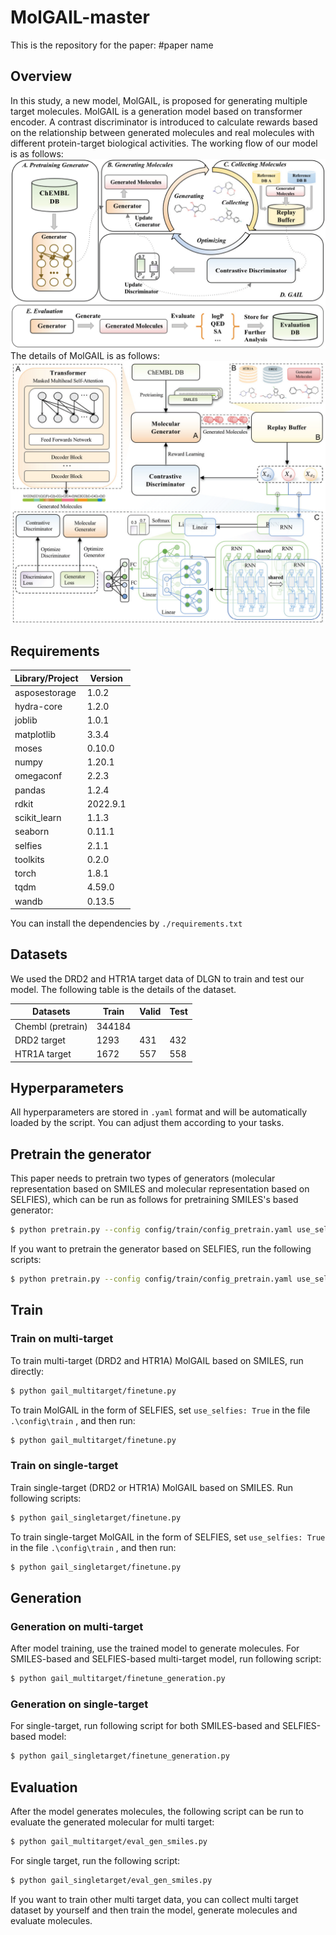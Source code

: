 # MolGAIL-master

This is the repository for the paper: #paper name
## Overview
In this study, a new model, MolGAIL, is proposed for generating multiple target molecules. MolGAIL is a generation model based on transformer encoder. A contrast discriminator is introduced to calculate rewards based on the relationship between generated molecules and real molecules with different protein-target biological activities. The working flow of our model is as follows:
![img.png](MolGail.png)
The details of MolGAIL is as follows:
![img.png](MolGail_detail.png)
## Requirements
| Library/Project | Version     |
|-----------------|-------------|
| asposestorage   |1.0.2|
| hydra-core      |1.2.0|
| joblib          |1.0.1|
| matplotlib      |3.3.4|
| moses           |0.10.0|
| numpy           |1.20.1|
| omegaconf       |2.2.3|
| pandas          |1.2.4|
| rdkit           |2022.9.1|
| scikit_learn    |1.1.3|
| seaborn         |0.11.1|
| selfies         |2.1.1|
| toolkits        |0.2.0|
| torch           |1.8.1|
| tqdm            |4.59.0|
| wandb           |0.13.5|

You can install the dependencies by ```./requirements.txt```
## Datasets
We used the DRD2 and HTR1A target data of DLGN to train and test our model. 
The following table is the details of the dataset.

| Datasets          | Train | Valid |Test|
|-------------------|-------|---|---|
| Chembl (pretrain) |344184||
| DRD2 target       |1293 |431 |432|
| HTR1A target      |1672 |557 |558|

## Hyperparameters
All hyperparameters are stored in ```.yaml``` format and will be automatically loaded by the script. You can adjust them according to your tasks.
## Pretrain the generator
This paper needs to pretrain two types of generators (molecular representation based on SMILES and molecular representation based on SELFIES), which can be run as follows for pretraining SMILES's based generator:

```bash
$ python pretrain.py --config config/train/config_pretrain.yaml use_selfies=False
```
If you want to pretrain the generator based on SELFIES, run the following scripts:
```bash
$ python pretrain.py --config config/train/config_pretrain.yaml use_selfies=True
```
## Train
### Train on multi-target
To train multi-target (DRD2 and HTR1A) MolGAIL based on SMILES, run directly:
```bash
$ python gail_multitarget/finetune.py  
```
To train MolGAIL in the form of SELFIES, set  ```use_selfies: True``` in the file `.\config\train` , and then run:
```bash
$ python gail_multitarget/finetune.py 
```

### Train on single-target
Train single-target (DRD2 or HTR1A) MolGAIL based on SMILES. Run following scripts:
```bash
$ python gail_singletarget/finetune.py 
```

To train single-target MolGAIL in the form of SELFIES, set  ```use_selfies: True``` in the file `.\config\train` , and then run:
```bash
$ python gail_singletarget/finetune.py 
```
## Generation
### Generation on multi-target
After model training, use the trained model to generate molecules. For SMILES-based and SELFIES-based multi-target model, run following script:
```bash
$ python gail_multitarget/finetune_generation.py
```
### Generation on single-target
For single-target, run following script for both SMILES-based and SELFIES-based model:
```bash
$ python gail_singletarget/finetune_generation.py
```

## Evaluation
After the model generates molecules, the following script can be run to evaluate the generated molecular for multi target:

```bash
$ python gail_multitarget/eval_gen_smiles.py
```
For single target, run the following script:
```bash
$ python gail_singletarget/eval_gen_smiles.py
```

If you want to train other multi target data, you can collect multi target dataset by yourself and then train the model, generate molecules and evaluate molecules.
